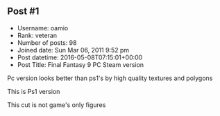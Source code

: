 ## Post #1
- Username: oamio
- Rank: veteran
- Number of posts: 98
- Joined date: Sun Mar 06, 2011 9:52 pm
- Post datetime: 2016-05-08T07:15:01+00:00
- Post Title: Final Fantasy 9 PC Steam version

Pc version looks better than ps1's by high quality textures and polygons


This is Ps1 version




This cut is not game's only figures
